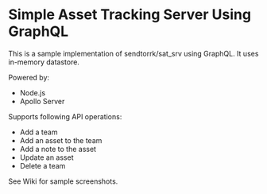 # Simple Asset Tracking Server Using GraphQL

This is a sample implementation of sendtorrk/sat_srv using GraphQL. It uses in-memory datastore.

Powered by:

* Node.js
* Apollo Server

Supports following API operations:

* Add a team
* Add an asset to the team
* Add a note to the asset
* Update an asset
* Delete a team

See Wiki for sample screenshots.
